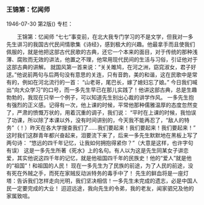 ### 王锦第：忆闻师

1946-07-30
第2版()
专栏：

　　王锦第：忆闻师
    “七七”事变前，在北大我专门学习的不是文学，但我对一多先生讲习的我国古代民间情歌集《诗经》，感到极大的兴趣。他最拿手而且使我们佩服的，就是他把这部古代民歌的古典，还它一个本来的面目，对于传统的那种浅薄、腐败而无效的讲法，他置之不理，他常用现代民间的生活与习俗，引证他对于这部古典的讲解。
    就国风第一首来说：“关关雎鸠，在河之洲，窈窕淑女，君子好逑。”他说前两句与后两句没有意思的关连，只有音韵，美的和谐，这在民歌中是常有的，例如在河北流行的一首：
    “山老哥，尾巴长，嫁了媳妇忘了娘。”
    今日我们喊出“向大众学习”的口号，而一多先生早已在那儿实践了！他讲这部古典，总是生趣勃勃的，我现在只举一个例子，可以知道先生别出心裁的讲学作风。
    一多先生抱有强烈的正义感。记得有一次，他上课的时候，平常他那种儒雅温厚的态度忽然变了，严肃的愤慨万状的，用着沉重的调子，我们说：
    “平时在上课的时候，我怕误了功课，所以除了本课以外，没有时间讲别的，今天我不能再忍了，“敌人的特务”（！）昨天在各大学搜查我们了……我们要起来！我们要起来！我们要起来！”
    这时我们这群青年都兴奋起来，泪要流下来了，后来一多先生默默地在黑板上写了两句诗：
    “悠远的四千年记忆，让我如何拥抱得紧你？”（大意是这样，也许字句有误）
    这是一多先生所著《死水》上的名句。有人以为这是先生同某女子讲恋爱，其实他说这四千年的记忆，就是他祖国四千年的民族史！他的“爱人”就是他的“祖国”！和祖国的人民！
    现在一多先生为了民族的前途，为了人民的前途，没有死在外贼之手，而死在家贼反动派特务的毒手中了！
    先生的鲜血将是一座灯塔：告诉我们怎样走向光明，我们坚决相信！一多先生未完成的遗志，必是中国人民一定要完成的大业！
    迢迢远途，我向先生的令弟，我的老友，闻家驷兄及他的家属致唁。
